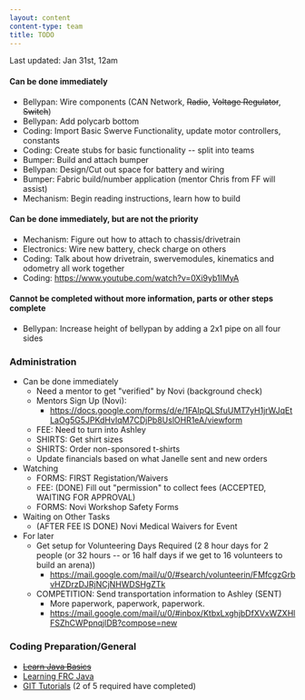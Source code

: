 ```yaml
---
layout: content
content-type: team
title: TODO
---
```

Last updated: Jan 31st, 12am

#### Can be done immediately
* Bellypan: Wire components (CAN Network, ~~Radio~~, ~~Voltage Regulator~~, ~~Switch~~)
* Bellypan: Add polycarb bottom        
* Coding: Import Basic Swerve Functionality, update motor controllers, constants
* Coding: Create stubs for basic functionality -- split into teams    
* Bumper: Build and attach bumper    
* Bellypan: Design/Cut out space for battery and wiring
* Bumper: Fabric build/number application (mentor Chris from FF will assist)
* Mechanism: Begin reading instructions, learn how to build    

#### Can be done immediately, but are not the priority
* Mechanism: Figure out how to attach to chassis/drivetrain
* Electronics: Wire new battery, check charge on others
* Coding: Talk about how drivetrain, swervemodules, kinematics and odometry all work together
* Coding: https://www.youtube.com/watch?v=0Xi9yb1IMyA
        
#### Cannot be completed without more information, parts or other steps complete
* Bellypan: Increase height of bellypan by adding a 2x1 pipe on all four sides

### Administration
* Can be done immediately    
    * Need a mentor to get "verified" by Novi (background check)    
    * Mentors Sign Up (Novi):
        * https://docs.google.com/forms/d/e/1FAIpQLSfuUMT7yH1jrWJqEtLaOg5G5JPKdHvIqM7CDjPb8UslOHR1eA/viewform    
    * FEE: Need to turn into Ashley
    * SHIRTS: Get shirt sizes        
    * SHIRTS: Order non-sponsored t-shirts
    * Update financials based on what Janelle sent and new orders    
* Watching
    * FORMS: FIRST Registation/Waivers
    * FEE: (DONE) Fill out "permission" to collect fees  (ACCEPTED, WAITING FOR APPROVAL)
    * FORMS: Novi Workshop Safety Forms
* Waiting on Other Tasks
    * (AFTER FEE IS DONE) Novi Medical Waivers for Event
* For later
    * Get setup for Volunteering Days Required (2 8 hour days for 2 people (or 32 hours -- or 16 half days if we get to 16 volunteers to build an arena))
        * https://mail.google.com/mail/u/0/#search/volunteerin/FMfcgzGrbvHZDrzDJRjNCjNHWDSHgZTk
    * COMPETITION: Send transportation information to Ashley (SENT) 
        * More paperwork, paperwork, paperwork.
        * https://mail.google.com/mail/u/0/#inbox/KtbxLxghjbDfXVxWZXHlFSZhCWPpnqjlDB?compose=new


### Coding Preparation/General
* ~~[Learn Java Basics](tutorials/java)~~
* [Learning FRC Java](tutorials/frc-java)
* [GIT Tutorials](tutorials/git) (2 of 5 required have completed)
